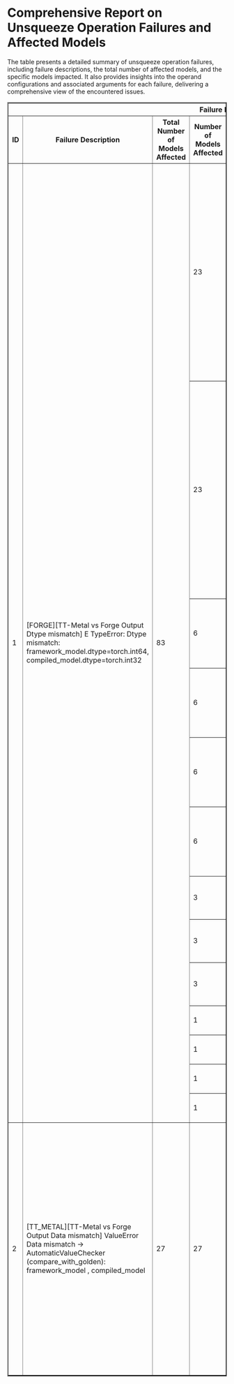 <h1>Comprehensive Report on Unsqueeze Operation Failures and Affected Models</h1>
<p>The table presents a detailed summary of unsqueeze operation failures, including failure descriptions, the total number of affected models, and the specific models impacted. It also provides insights into the operand configurations and associated arguments for each failure, delivering a comprehensive view of the encountered issues.</p>
<table border="2">
	<thead>
		<tr style="text-align: center;">
			<th colspan="5">Failure Insight and Impacted Models</th>
			<th colspan="2">Unsqueeze Operation Details</th>
		</tr>
		<tr style="text-align: center;">
			<th>ID</th>
			<th>Failure Description</th>
			<th>Total Number of Models Affected</th>
			<th>Number of Models Affected</th>
			<th>Affected Models</th>
			<th>Operands</th>
			<th>Arguments</th>
		</tr>
	</thead>
	<tbody>
		<tr>
			<td rowspan="13">1</td>
			<td rowspan="13">[FORGE][TT-Metal vs Forge Output Dtype mismatch] E                   TypeError: Dtype mismatch: framework_model.dtype=torch.int64, compiled_model.dtype=torch.int32</td>
			<td rowspan="13">83</td>
			<td>23</td>
			<td><ul><li>pt_dpr_facebook_dpr_reader_single_nq_base_qa_hf_reader</li><li>pt_albert_large_v1_mlm_hf</li><li>pt_roberta_xlm_roberta_base_mlm_hf</li><li>pt_albert_xxlarge_v1_token_cls_hf</li><li>pt_albert_xlarge_v2_mlm_hf</li><li>pt_dpr_facebook_dpr_question_encoder_single_nq_base_qa_hf_question_encoder</li><li>pt_dpr_facebook_dpr_question_encoder_multiset_base_qa_hf_question_encoder</li><li>pt_albert_xxlarge_v2_mlm_hf</li><li>pt_albert_xxlarge_v2_token_cls_hf</li><li>pt_albert_base_v1_token_cls_hf</li><li>pt_albert_base_v1_mlm_hf</li><li>pt_dpr_facebook_dpr_ctx_encoder_single_nq_base_qa_hf_context_encoder</li><li>pt_albert_base_v2_token_cls_hf</li><li>pt_albert_large_v2_token_cls_hf</li><li>pt_albert_xlarge_v1_token_cls_hf</li><li>pt_albert_large_v1_token_cls_hf</li><li>pt_albert_large_v2_mlm_hf</li><li>pt_dpr_facebook_dpr_reader_multiset_base_qa_hf_reader</li><li>pt_dpr_facebook_dpr_ctx_encoder_multiset_base_qa_hf_context_encoder</li><li>pt_albert_xlarge_v1_mlm_hf</li><li>pt_albert_base_v2_mlm_hf</li><li>pt_albert_xxlarge_v1_mlm_hf</li><li>pt_albert_xlarge_v2_token_cls_hf</li></ul></td>
			<td>Operand(type=Activation, shape=(1, 128), dtype=int64)</td>
			<td>dim : 1</td>
		</tr>
		<tr>
			<td>23</td>
			<td><ul><li>pt_dpr_facebook_dpr_reader_single_nq_base_qa_hf_reader</li><li>pt_albert_large_v1_mlm_hf</li><li>pt_roberta_xlm_roberta_base_mlm_hf</li><li>pt_albert_xxlarge_v1_token_cls_hf</li><li>pt_albert_xlarge_v2_mlm_hf</li><li>pt_dpr_facebook_dpr_question_encoder_single_nq_base_qa_hf_question_encoder</li><li>pt_dpr_facebook_dpr_question_encoder_multiset_base_qa_hf_question_encoder</li><li>pt_albert_xxlarge_v2_mlm_hf</li><li>pt_albert_xxlarge_v2_token_cls_hf</li><li>pt_albert_base_v1_token_cls_hf</li><li>pt_albert_base_v1_mlm_hf</li><li>pt_dpr_facebook_dpr_ctx_encoder_single_nq_base_qa_hf_context_encoder</li><li>pt_albert_base_v2_token_cls_hf</li><li>pt_albert_large_v2_token_cls_hf</li><li>pt_albert_xlarge_v1_token_cls_hf</li><li>pt_albert_large_v1_token_cls_hf</li><li>pt_albert_large_v2_mlm_hf</li><li>pt_dpr_facebook_dpr_reader_multiset_base_qa_hf_reader</li><li>pt_dpr_facebook_dpr_ctx_encoder_multiset_base_qa_hf_context_encoder</li><li>pt_albert_xlarge_v1_mlm_hf</li><li>pt_albert_base_v2_mlm_hf</li><li>pt_albert_xxlarge_v1_mlm_hf</li><li>pt_albert_xlarge_v2_token_cls_hf</li></ul></td>
			<td>Operand(type=Activation, shape=(1, 1, 128), dtype=int64)</td>
			<td>dim : 2</td>
		</tr>
		<tr>
			<td>6</td>
			<td><ul><li>pt_opt_facebook_opt_350m_clm_hf</li><li>pt_bart_facebook_bart_large_mnli_seq_cls_hf</li><li>pt_xglm_facebook_xglm_564m_clm_hf</li><li>pt_opt_facebook_opt_1_3b_clm_hf</li><li>pt_opt_facebook_opt_125m_clm_hf</li><li>pt_xglm_facebook_xglm_1_7b_clm_hf</li></ul></td>
			<td>Operand(type=Activation, shape=(1, 256), dtype=int64)</td>
			<td>dim : 1</td>
		</tr>
		<tr>
			<td>6</td>
			<td><ul><li>pt_opt_facebook_opt_350m_clm_hf</li><li>pt_bart_facebook_bart_large_mnli_seq_cls_hf</li><li>pt_xglm_facebook_xglm_564m_clm_hf</li><li>pt_opt_facebook_opt_1_3b_clm_hf</li><li>pt_opt_facebook_opt_125m_clm_hf</li><li>pt_xglm_facebook_xglm_1_7b_clm_hf</li></ul></td>
			<td>Operand(type=Activation, shape=(1, 1, 256), dtype=int64)</td>
			<td>dim : 2</td>
		</tr>
		<tr>
			<td>6</td>
			<td><ul><li>pt_opt_facebook_opt_350m_qa_hf</li><li>pt_opt_facebook_opt_1_3b_seq_cls_hf</li><li>pt_opt_facebook_opt_125m_qa_hf</li><li>pt_opt_facebook_opt_350m_seq_cls_hf</li><li>pt_opt_facebook_opt_1_3b_qa_hf</li><li>pt_opt_facebook_opt_125m_seq_cls_hf</li></ul></td>
			<td>Operand(type=Activation, shape=(1, 32), dtype=int64)</td>
			<td>dim : 1</td>
		</tr>
		<tr>
			<td>6</td>
			<td><ul><li>pt_opt_facebook_opt_350m_qa_hf</li><li>pt_opt_facebook_opt_1_3b_seq_cls_hf</li><li>pt_opt_facebook_opt_125m_qa_hf</li><li>pt_opt_facebook_opt_350m_seq_cls_hf</li><li>pt_opt_facebook_opt_1_3b_qa_hf</li><li>pt_opt_facebook_opt_125m_seq_cls_hf</li></ul></td>
			<td>Operand(type=Activation, shape=(1, 1, 32), dtype=int64)</td>
			<td>dim : 2</td>
		</tr>
		<tr>
			<td>3</td>
			<td><ul><li>pt_stereo_facebook_musicgen_small_music_generation_hf</li><li>pt_stereo_facebook_musicgen_large_music_generation_hf</li><li>pt_stereo_facebook_musicgen_medium_music_generation_hf</li></ul></td>
			<td>Operand(type=Activation, shape=(2, 13), dtype=int64)</td>
			<td>dim : 1</td>
		</tr>
		<tr>
			<td>3</td>
			<td><ul><li>pt_stereo_facebook_musicgen_small_music_generation_hf</li><li>pt_stereo_facebook_musicgen_large_music_generation_hf</li><li>pt_stereo_facebook_musicgen_medium_music_generation_hf</li></ul></td>
			<td>Operand(type=Activation, shape=(2, 13), dtype=int64)</td>
			<td>dim : 2</td>
		</tr>
		<tr>
			<td>3</td>
			<td><ul><li>pt_stereo_facebook_musicgen_small_music_generation_hf</li><li>pt_stereo_facebook_musicgen_large_music_generation_hf</li><li>pt_stereo_facebook_musicgen_medium_music_generation_hf</li></ul></td>
			<td>Operand(type=Activation, shape=(2, 1, 13), dtype=int64)</td>
			<td>dim : 2</td>
		</tr>
		<tr>
			<td>1</td>
			<td><ul><li>pt_clip_openai_clip_vit_base_patch32_text_gen_hf_text</li></ul></td>
			<td>Operand(type=Activation, shape=(2, 7), dtype=int64)</td>
			<td>dim : 1</td>
		</tr>
		<tr>
			<td>1</td>
			<td><ul><li>pt_clip_openai_clip_vit_base_patch32_text_gen_hf_text</li></ul></td>
			<td>Operand(type=Activation, shape=(2, 1, 7), dtype=int64)</td>
			<td>dim : 2</td>
		</tr>
		<tr>
			<td>1</td>
			<td><ul><li>pt_nanogpt_financialsupport_nanogpt_text_gen_hf</li></ul></td>
			<td>Operand(type=Activation, shape=(1, 7), dtype=int64)</td>
			<td>dim : 1</td>
		</tr>
		<tr>
			<td>1</td>
			<td><ul><li>pt_nanogpt_financialsupport_nanogpt_text_gen_hf</li></ul></td>
			<td>Operand(type=Activation, shape=(1, 1, 7), dtype=int64)</td>
			<td>dim : 2</td>
		</tr>
		<tr>
			<td rowspan="1">2</td>
			<td rowspan="1">[TT_METAL][TT-Metal vs Forge Output Data mismatch] ValueError Data mismatch -> AutomaticValueChecker (compare_with_golden): framework_model , compiled_model</td>
			<td rowspan="1">27</td>
			<td>27</td>
			<td><ul><li>pt_hrnet_hrnet_w32_pose_estimation_timm</li><li>pt_hrnet_hrnetv2_w18_pose_estimation_osmr</li><li>pt_hrnet_hrnet_w44_pose_estimation_timm</li><li>pt_hrnet_hrnet_w18_small_pose_estimation_timm</li><li>pt_segformer_nvidia_segformer_b2_finetuned_ade_512_512_sem_seg_hf</li><li>pt_hrnet_hrnet_w18_pose_estimation_timm</li><li>pt_hrnet_hrnetv2_w44_pose_estimation_osmr</li><li>pt_segformer_nvidia_segformer_b3_finetuned_ade_512_512_sem_seg_hf</li><li>pt_hrnet_hrnetv2_w30_pose_estimation_osmr</li><li>pt_segformer_nvidia_mit_b3_img_cls_hf</li><li>pt_hrnet_hrnetv2_w32_pose_estimation_osmr</li><li>pt_segformer_nvidia_mit_b5_img_cls_hf</li><li>pt_hrnet_hrnetv2_w64_pose_estimation_osmr</li><li>pt_hrnet_hrnet_w30_pose_estimation_timm</li><li>pt_segformer_nvidia_mit_b2_img_cls_hf</li><li>pt_segformer_nvidia_mit_b4_img_cls_hf</li><li>pt_hrnet_hrnetv2_w40_pose_estimation_osmr</li><li>pt_hrnet_hrnet_w48_pose_estimation_timm</li><li>pt_hrnet_hrnet_w64_pose_estimation_timm</li><li>pt_hrnet_hrnet_w18_small_v1_pose_estimation_osmr</li><li>pt_segformer_nvidia_segformer_b1_finetuned_ade_512_512_sem_seg_hf</li><li>pt_hrnet_hrnet_w40_pose_estimation_timm</li><li>pt_hrnet_hrnetv2_w48_pose_estimation_osmr</li><li>pt_hrnet_hrnet_w18_small_v2_pose_estimation_osmr</li><li>pt_segformer_nvidia_mit_b1_img_cls_hf</li><li>pt_hrnet_hrnet_w18_small_v2_pose_estimation_timm</li><li>pt_segformer_nvidia_segformer_b4_finetuned_ade_512_512_sem_seg_hf</li></ul></td>
			<td>Operand(type=Parameter, shape=(2048,), dtype=float32)</td>
			<td>dim : 1</td>
		</tr>
	</tbody>
</table>
